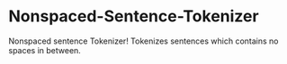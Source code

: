 # Nonspaced-Sentence-Tokenizer
Nonspaced sentence Tokenizer! Tokenizes sentences which contains no spaces in between.
